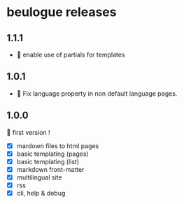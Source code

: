 # beulogue releases

## 1.1.1

- :gift: enable use of partials for templates

## 1.0.1

- :bug: Fix language property in non default language pages.

## 1.0.0

:rocket: first version !

- [x] mardown files to html pages
- [x] basic templating (pages)
- [x] basic templating (list)
- [x] markdown front-matter
- [x] multilingual site
- [x] rss
- [x] cli, help & debug